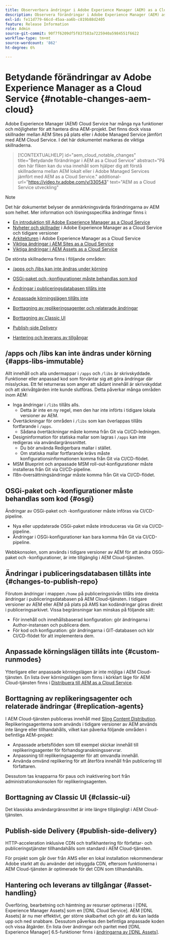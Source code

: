 ```yaml
---
title: Observerbara ändringar i Adobe Experience Manager (AEM) as a Cloud Service
description: Observera förändringar i Adobe Experience Manager (AEM) as a Cloud Service.
exl-id: fe11d779-66cd-45aa-aa6b-c819b88d2405
feature: Release Information
role: Admin
source-git-commit: 90f7f6209df5f837583a7225940a5984551f6622
workflow-type: tm+mt
source-wordcount: '862'
ht-degree: 6%

---
```


# Betydande förändringar av Adobe Experience Manager as a Cloud Service {#notable-changes-aem-cloud}

Adobe Experience Manager (AEM) Cloud Service har många nya funktioner och möjligheter för att hantera dina AEM-projekt. Det finns dock vissa skillnader mellan AEM Sites på plats eller i Adobe Managed Service jämfört med AEM Cloud Service. I det här dokumentet markeras de viktiga skillnaderna.

>[!CONTEXTUALHELP]
>id="aem_cloud_notable_changes"
>title="Betydande förändringar i AEM as a Cloud Service"
>abstract="På den här fliken kan du visa innehåll som hjälper dig att förstå skillnaderna mellan AEM lokalt eller i Adobe Managed Services jämfört med AEM as a Cloud Service."
>additional-url="https://video.tv.adobe.com/v/330543" text="AEM as a Cloud Service utveckling"


>[!NOTE]
>Det här dokumentet belyser de anmärkningsvärda förändringarna av AEM som helhet. Mer information och lösningsspecifika ändringar finns i:
>
>* [En introduktion till Adobe Experience Manager as a Cloud Service](/help/overview/introduction.md)
>* [Nyheter och skillnader](/help/overview/what-is-new-and-different.md) i Adobe Experience Manager as a Cloud Service och tidigare versioner
>* [Arkitekturen](/help/overview/architecture.md) i Adobe Experience Manager as a Cloud Service
>* [Viktiga ändringar i AEM Sites as a Cloud Service](/help/sites-cloud/sites-cloud-changes.md)
>* [Viktiga ändringar i AEM Assets as a Cloud Service](/help/assets/assets-cloud-changes.md)

De största skillnaderna finns i följande områden:

* [/apps och /libs kan inte ändras under körning](#apps-libs-immutable)

* [OSGi-paket och -konfigurationer måste behandlas som kod](#osgi)

* [Ändringar i publiceringsdatabasen tillåts inte](#changes-to-publish-repo)

* [Anpassade körningslägen tillåts inte](#custom-runmodes)

* [Borttagning av replikeringsagenter och relaterade ändringar](#replication-agents)

* [Borttagning av Classic UI](#classic-ui)

* [Publish-side Delivery](#publish-side-delivery)

* [Hantering och leverans av tillgångar](#asset-handling)

## /apps och /libs kan inte ändras under körning {#apps-libs-immutable}

Allt innehåll och alla undermappar i `/apps` och `/libs` är skrivskyddade. Funktioner eller anpassad kod som förväntar sig att göra ändringar där misslyckas. Ett fel returneras som anger att sådant innehåll är skrivskyddat och att skrivåtgärden inte kunde slutföras. Detta påverkar många områden inom AEM:

* Inga ändringar i `/libs` tillåts alls.
   * Detta är inte en ny regel, men den har inte införts i tidigare lokala versioner av AEM.
* Övertäckningar för områden i `/libs` som kan överlappas tillåts fortfarande i `/apps`.
   * Sådana övertäckningar måste komma från Git via CI/CD-ledningen.
* Designinformation för statiska mallar som lagras i `/apps` kan inte redigeras via användargränssnittet.
   * Du bör använda Redigerbara mallar i stället.
   * Om statiska mallar fortfarande krävs måste konfigurationsinformationen komma från Git via CI/CD-flödet.
* MSM Blueprint och anpassade MSM roll-out-konfigurationer måste installeras från Git via CI/CD-pipeline.
* I18n-översättningsändringar måste komma från Git via CI/CD-flödet.

## OSGi-paket och -konfigurationer måste behandlas som kod {#osgi}

Ändringar av OSGi-paket och -konfigurationer måste införas via CI/CD-pipeline.

* Nya eller uppdaterade OSGi-paket måste introduceras via Git via CI/CD-pipeline.
* Ändringar i OSGi-konfigurationer kan bara komma från Git via CI/CD-pipeline.

Webbkonsolen, som används i tidigare versioner av AEM för att ändra OSGi-paket och -konfigurationer, är inte tillgänglig i AEM Cloud-tjänsten.

## Ändringar i publiceringsdatabasen tillåts inte {#changes-to-publish-repo}

Förutom ändringar i mappen `/home` på publiceringsnivån tillåts inte direkta ändringar i publiceringsdatabasen på AEM Cloud-tjänsten. I tidigare versioner av AEM eller AEM på plats på AMS kan kodändringar göras direkt i publiceringsarkivet. Vissa begränsningar kan minskas på följande sätt:

* För innehåll och innehållsbaserad konfiguration: gör ändringarna i Author-instansen och publicera dem.
* För kod och konfiguration: gör ändringarna i GIT-databasen och kör CI/CD-flödet för att implementera dem.

## Anpassade körningslägen tillåts inte {#custom-runmodes}

Ytterligare eller anpassade körningslägen är inte möjliga i AEM Cloud-tjänsten. En lista över körningslägen som finns i körklart läge för AEM Cloud-tjänsten finns i [Distribuera till AEM as a Cloud Service](/help/implementing/deploying/overview.md#runmodes).

## Borttagning av replikeringsagenter och relaterade ändringar {#replication-agents}

I AEM Cloud-tjänsten publiceras innehåll med [Sling Content Distribution](https://sling.apache.org/documentation/bundles/content-distribution.html). Replikeringsagenterna som används i tidigare versioner av AEM används inte längre eller tillhandahålls, vilket kan påverka följande områden i befintliga AEM-projekt:

* Anpassade arbetsflöden som till exempel skickar innehåll till replikeringsagenter för förhandsgranskningsservrar.
* Anpassning till replikeringsagenter för att omvandla innehåll.
* Använda omvänd replikering för att återföra innehåll från publicering till författaren.

Dessutom tas knapparna för paus och inaktivering bort från administrationskonsolen för replikeringsagenten.

## Borttagning av Classic UI {#classic-ui}

Det klassiska användargränssnittet är inte längre tillgängligt i AEM Cloud-tjänsten.

## Publish-side Delivery {#publish-side-delivery}

HTTP-acceleration inklusive CDN och trafikhantering för författar- och publiceringstjänster tillhandahålls som standard i AEM Cloud-tjänsten.

För projekt som går över från AMS eller en lokal installation rekommenderar Adobe starkt att du använder det inbyggda CDN, eftersom funktionerna i AEM Cloud-tjänsten är optimerade för det CDN som tillhandahålls.

## Hantering och leverans av tillgångar {#asset-handling}

Överföring, bearbetning och hämtning av resurser optimeras i [!DNL Experience Manager Assets] som en [!DNL Cloud Service]. AEM [!DNL Assets] är nu mer effektivt, ger större skalbarhet och gör att du kan ladda upp och ned snabbare. Dessutom påverkas den befintliga anpassade koden och vissa åtgärder. En lista över ändringar och paritet med [!DNL Experience Manager] 6.5-funktioner finns i [ändringarna av  [!DNL Assets]](/help/assets/assets-cloud-changes.md).
